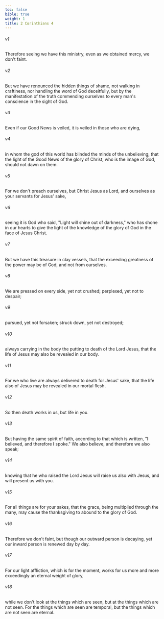 ```yaml
---
toc: false
bible: true
weight: 1
title: 2 Corinthians 4
---
```




###### v1 
Therefore seeing we have this ministry, even as we obtained mercy, we don't faint. 

###### v2 
But we have renounced the hidden things of shame, not walking in craftiness, nor handling the word of God deceitfully, but by the manifestation of the truth commending ourselves to every man's conscience in the sight of God. 

###### v3 
Even if our Good News is veiled, it is veiled in those who are dying, 

###### v4 
in whom the god of this world has blinded the minds of the unbelieving, that the light of the Good News of the glory of Christ, who is the image of God, should not dawn on them. 

###### v5 
For we don't preach ourselves, but Christ Jesus as Lord, and ourselves as your servants for Jesus' sake, 

###### v6 
seeing it is God who said, "Light will shine out of darkness," who has shone in our hearts to give the light of the knowledge of the glory of God in the face of Jesus Christ. 

###### v7 
But we have this treasure in clay vessels, that the exceeding greatness of the power may be of God, and not from ourselves. 

###### v8 
We are pressed on every side, yet not crushed; perplexed, yet not to despair; 

###### v9 
pursued, yet not forsaken; struck down, yet not destroyed; 

###### v10 
always carrying in the body the putting to death of the Lord Jesus, that the life of Jesus may also be revealed in our body. 

###### v11 
For we who live are always delivered to death for Jesus' sake, that the life also of Jesus may be revealed in our mortal flesh. 

###### v12 
So then death works in us, but life in you. 

###### v13 
But having the same spirit of faith, according to that which is written, "I believed, and therefore I spoke." We also believe, and therefore we also speak; 

###### v14 
knowing that he who raised the Lord Jesus will raise us also with Jesus, and will present us with you. 

###### v15 
For all things are for your sakes, that the grace, being multiplied through the many, may cause the thanksgiving to abound to the glory of God. 

###### v16 
Therefore we don't faint, but though our outward person is decaying, yet our inward person is renewed day by day. 

###### v17 
For our light affliction, which is for the moment, works for us more and more exceedingly an eternal weight of glory, 

###### v18 
while we don't look at the things which are seen, but at the things which are not seen. For the things which are seen are temporal, but the things which are not seen are eternal.
